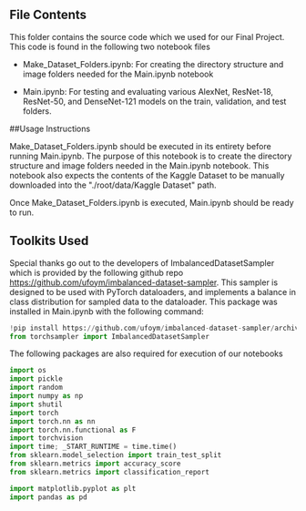 
## File Contents
This folder contains the source code which we used for our Final Project. This code is found in the following two notebook files
- Make_Dataset_Folders.ipynb: For creating the directory structure and image folders needed for the Main.ipynb notebook

- Main.ipynb: For testing and evaluating various AlexNet, ResNet-18, ResNet-50, and DenseNet-121 models on the train, validation, and test folders.


##Usage Instructions

Make_Dataset_Folders.ipynb should be executed in its entirety before running Main.ipynb. The purpose of this notebook is to create the directory structure and image folders needed in 
the Main.ipynb notebook. This notebook also expects the contents of the Kaggle Dataset to be manually downloaded into the "./root/data/Kaggle Dataset" path.

Once Make_Dataset_Folders.ipynb is executed, Main.ipynb should be ready to run. 

## Toolkits Used

Special thanks go out to the developers of ImbalancedDatasetSampler which is provided by the following github repo https://github.com/ufoym/imbalanced-dataset-sampler. 
This sampler is designed to be used with PyTorch dataloaders, and implements a balance in class distribution for sampled data to the dataloader. This package was installed in Main.ipynb with the following command:

```python 
!pip install https://github.com/ufoym/imbalanced-dataset-sampler/archive/master.zip
from torchsampler import ImbalancedDatasetSampler
```

The following packages are also required for execution of our notebooks

```python
import os
import pickle  
import random
import numpy as np
import shutil
import torch
import torch.nn as nn
import torch.nn.functional as F
import torchvision
import time; _START_RUNTIME = time.time()
from sklearn.model_selection import train_test_split
from sklearn.metrics import accuracy_score
from sklearn.metrics import classification_report

import matplotlib.pyplot as plt
import pandas as pd
```
